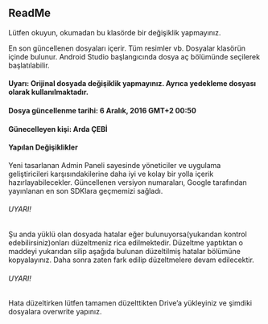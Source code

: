 ## ReadMe
Lütfen okuyun, okumadan bu klasörde bir değişiklik yapmayınız.


En son güncellenen dosyaları içerir. Tüm resimler vb. Dosyalar klasörün içinde bulunur. Android Studio başlangıcında dosya aç bölümünde seçilerek başlatılabilir. 


#### Uyarı: Orijinal dosyada değişiklik yapmayınız. Ayrıca yedekleme dosyası olarak kullanılmaktadır.


#### Dosya güncellenme tarihi: 6 Aralık, 2016 GMT+2 00:50
#### Günecelleyen kişi: Arda ÇEBİ

#### Yapılan Değişiklikler
Yeni tasarlanan Admin Paneli sayesinde yöneticiler ve uygulama geliştiricileri karşısındakilerine daha iyi ve kolay bir yolla içerik hazırlayabilecekler. Güncellenen versiyon numaraları, Google tarafından yayınlanan en son SDKlara geçmemizi sağladı.



###### UYARI!
Şu anda yüklü olan dosyada hatalar eğer bulunuyorsa(yukarıdan kontrol edebilirsiniz)onları düzeltmeniz rica edilmektedir. Düzeltme yaptıktan o maddeyi yukarıdan silip aşağıda bulunan düzeltilmiş hatalar bölümüne kopyalayınız. Daha sonra zaten fark edilip düzeltmelere devam edilecektir.


###### UYARI!
Hata düzeltirken lütfen tamamen düzelttikten Drive’a yükleyiniz ve şimdiki dosyalara overwrite yapınız.
